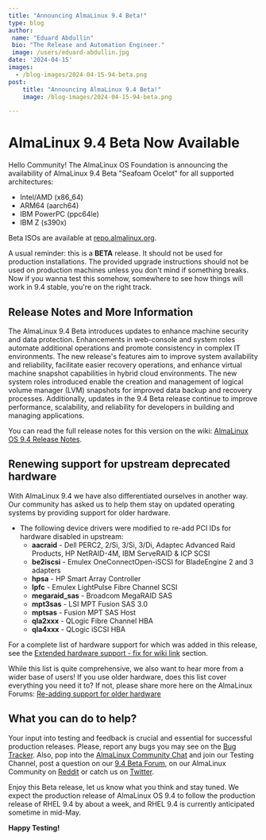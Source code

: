 ```yaml
---
title: "Announcing AlmaLinux 9.4 Beta!"
type: blog
author:
 name: "Eduard Abdullin"
 bio: "The Release and Automation Engineer."
 image: /users/eduard-abdullin.jpg
date: '2024-04-15'
images:
  - /blog-images/2024-04-15-94-beta.png
post:
    title: "Announcing AlmaLinux 9.4 Beta!"
    image: /blog-images/2024-04-15-94-beta.png

---
```


# AlmaLinux 9.4 Beta Now Available 

Hello Community! The AlmaLinux OS Foundation is announcing the availability of AlmaLinux 9.4 Beta "Seafoam Ocelot" for all supported architectures:
* Intel/AMD (x86_64)
* ARM64 (aarch64)
* IBM PowerPC (ppc64le)
* IBM Z (s390x)

Beta ISOs are available at [repo.almalinux.org](https://repo.almalinux.org/almalinux/9.4-beta/isos/). 

A usual reminder: this is a **BETA** release. It should not be used for production installations. The provided upgrade instructions should not be used on production machines unless you don't mind if something breaks. Now if you wanna test this somehow, somewhere to see how things will work in 9.4 stable, you're on the right track.

## Release Notes and More Information

The AlmaLinux 9.4 Beta introduces updates to enhance machine security and data protection. Enhancements in web-console and system roles automate additional operations and promote consistency in complex IT environments. The new release's features aim to improve system availability and reliability, facilitate easier recovery operations, and enhance virtual machine snapshot capabilities in hybrid cloud environments. The new system roles introduced enable the creation and management of logical volume manager (LVM) snapshots for improved data backup and recovery processes. Additionally, updates in the 9.4 Beta release continue to improve performance, scalability, and reliability for developers in building and managing applications.

You can read the full release notes for this version on the wiki: [AlmaLinux OS 9.4 Release Notes](https://wiki.almalinux.org/release-notes/9.4-beta.html).

## Renewing support for upstream deprecated hardware

With AlmaLinux 9.4 we have also differentiated ourselves in another way. Our community has asked us to help them stay on updated operating systems by providing support for older hardware. 

* The following device drivers were modified to re-add PCI IDs for hardware disabled in upstream:
    * **aacraid** -  Dell PERC2, 2/Si, 3/Si, 3/Di, Adaptec Advanced Raid Products, HP NetRAID-4M, IBM ServeRAID & ICP SCSI 
    * **be2iscsi** - Emulex OneConnectOpen-iSCSI for BladeEngine 2 and 3 adapters 
    * **hpsa** - HP Smart Array Controller 
    * **lpfc** - Emulex LightPulse Fibre Channel SCSI 
    * **megaraid_sas** - Broadcom MegaRAID SAS 
    * **mpt3sas** - LSI MPT Fusion SAS 3.0 
    * **mptsas** - Fusion MPT SAS Host 
    * **qla2xxx** - QLogic Fibre Channel HBA 
    * **qla4xxx** - QLogic iSCSI HBA 

For a complete list of hardware support for which was added in this release, see the  [Extended hardware support - fix for wiki link](https://wiki.almalinux.org/release-notes/9.4-beta.html#extended-hardware-support) section.
  
While this list is quite comprehensive, we also want to hear more from a wider base of users! If you use older hardware, does this list cover everything you need it to? If not, please share more here on the AlmaLinux Forums: [Re-adding support for older hardware](https://almalinux.discourse.group/t/re-adding-support-for-older-hardware/3851)

## What you can do to help?

Your input into testing and feedback is crucial and essential for successful production releases. 
Please, report any bugs you may see on the [Bug Tracker](https://bugs.almalinux.org/). Also, pop into the [AlmaLinux Community Chat](https://chat.almalinux.org) and join our Testing Channel, post a question on our [9.4 Beta Forum](https://almalinux.discourse.group/c/devel/9-4-beta/29), on our AlmaLinux Community on [Reddit](https://reddit.com/r/almalinux) or catch us on [Twitter](https://twitter.com/almalinux). 

Enjoy this Beta release, let us know what you think and stay tuned. We expect the production release of AlmaLinux OS 9.4 to follow the production release of RHEL 9.4 by about a week, and RHEL 9.4 is currently anticipated sometime in mid-May.

**Happy Testing!**
